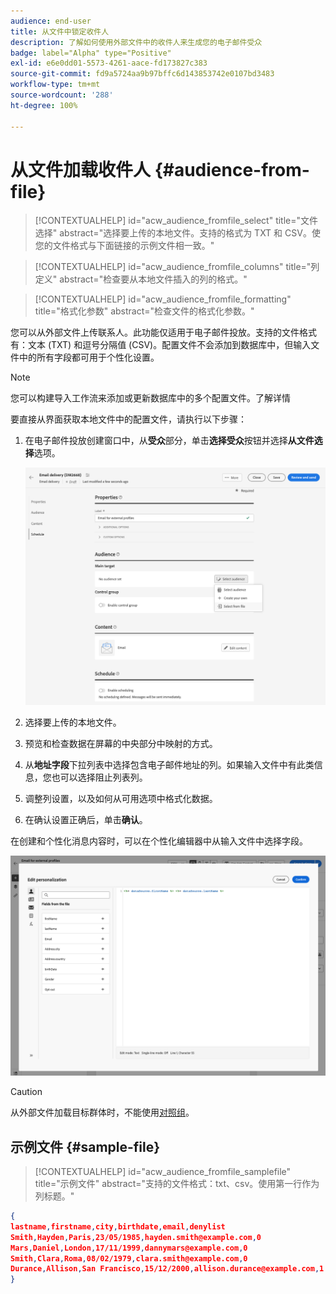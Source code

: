 ```yaml
---
audience: end-user
title: 从文件中锁定收件人
description: 了解如何使用外部文件中的收件人来生成您的电子邮件受众
badge: label="Alpha" type="Positive"
exl-id: e6e0dd01-5573-4261-aace-fd173827c383
source-git-commit: fd9a5724aa9b97bffc6d143853742e0107bd3483
workflow-type: tm+mt
source-wordcount: '288'
ht-degree: 100%

---
```


# 从文件加载收件人 {#audience-from-file}

>[!CONTEXTUALHELP]
>id="acw_audience_fromfile_select"
>title="文件选择"
>abstract="选择要上传的本地文件。支持的格式为 TXT 和 CSV。使您的文件格式与下面链接的示例文件相一致。"

>[!CONTEXTUALHELP]
>id="acw_audience_fromfile_columns"
>title="列定义"
>abstract="检查要从本地文件插入的列的格式。"

>[!CONTEXTUALHELP]
>id="acw_audience_fromfile_formatting"
>title="格式化参数"
>abstract="检查文件的格式化参数。"

您可以从外部文件上传联系人。此功能仅适用于电子邮件投放。支持的文件格式有：文本 (TXT) 和逗号分隔值 (CSV)。配置文件不会添加到数据库中，但输入文件中的所有字段都可用于个性化设置。

>[!NOTE]
>
>您可以构建导入工作流来添加或更新数据库中的多个配置文件。了解详情


要直接从界面获取本地文件中的配置文件，请执行以下步骤：

1. 在电子邮件投放创建窗口中，从&#x200B;**受众**&#x200B;部分，单击&#x200B;**选择受众**&#x200B;按钮并选择&#x200B;**从文件选择**&#x200B;选项。

   ![](assets/select-from-file.png)

1. 选择要上传的本地文件。
1. 预览和检查数据在屏幕的中央部分中映射的方式。
1. 从&#x200B;**地址字段**&#x200B;下拉列表中选择包含电子邮件地址的列。如果输入文件中有此类信息，您也可以选择阻止列表列。
1. 调整列设置，以及如何从可用选项中格式化数据。
1. 在确认设置正确后，单击&#x200B;**确认**。

在创建和个性化消息内容时，可以在个性化编辑器中从输入文件中选择字段。

![](assets/select-external-perso.png)

>[!CAUTION]
>
>从外部文件加载目标群体时，不能使用[对照组](control-group.md)。

## 示例文件 {#sample-file}

>[!CONTEXTUALHELP]
>id="acw_audience_fromfile_samplefile"
>title="示例文件"
>abstract="支持的文件格式：txt、csv。使用第一行作为列标题。"


```json
{
lastname,firstname,city,birthdate,email,denylist
Smith,Hayden,Paris,23/05/1985,hayden.smith@example.com,0
Mars,Daniel,London,17/11/1999,dannymars@example.com,0
Smith,Clara,Roma,08/02/1979,clara.smith@example.com,0
Durance,Allison,San Francisco,15/12/2000,allison.durance@example.com,1
}
```
